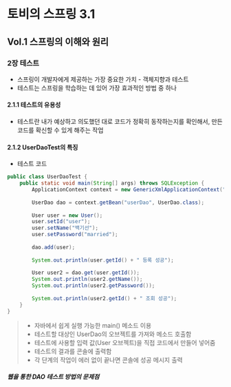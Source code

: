 # 토비의 스프링 3.1

## Vol.1 스프링의 이해와 원리

### 2장 테스트

- 스프링이 개발자에게 제공하는 가장 중요한 가치 - 객체지향과 테스트
- 테스트는 스프링을 학습하는 데 있어 가장 효과적인 방법 중 하나

#### 2.1.1 테스트의 유용성

- 테스트란 내가 예상하고 의도했던 대로 코드가 정확히 동작하는지를 확인해서, 만든 코드를 확신할 수 있게 해주는 작업

#### 2.1.2 UserDaoTest의 특징

- 테스트 코드

```java
public class UserDaoTest {
    public static void main(String[] args) throws SQLException {
        ApplicationContext context = new GenericXmlApplicationContext("applicationContext.xml");
        
        UserDao dao = context.getBean("userDao", UserDao.class);
        
        User user = new User();
        user.setId("user");
        user.setName("백기선");
        user.setPassword("married");
        
        dao.add(user);
        
        System.out.println(user.getId() + " 등록 성공");
        
        User user2 = dao.get(user.getId());
        System.out.println(user2.getName());
        System.out.println(user2.getPassword());
        
        System.out.println(user2.getId() + " 조회 성공");
    }
}
```

> - 자바에서 쉽게 실행 가능한 main() 메소드 이용
> - 테스트할 대상인 UserDao의 오브젝트를 가져와 메소드 호출함
> - 테스트에 사용할 입력 값(User 오브젝트)을 직접 코드에서 만들어 넣어줌
> - 테스트의 결과를 콘솔에 출력함
> - 각 단계의 작업이 에러 없이 끝나면 콘솔에 성공 메시지 출력

##### 웹을 통한 DAO 테스트 방법의 문제점

